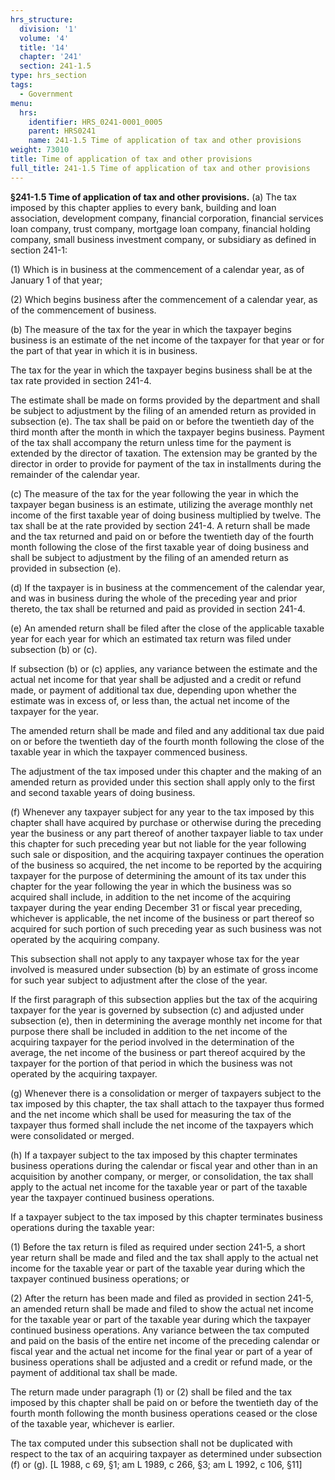 ```yaml
---
hrs_structure:
  division: '1'
  volume: '4'
  title: '14'
  chapter: '241'
  section: 241-1.5
type: hrs_section
tags:
  - Government
menu:
  hrs:
    identifier: HRS_0241-0001_0005
    parent: HRS0241
    name: 241-1.5 Time of application of tax and other provisions
weight: 73010
title: Time of application of tax and other provisions
full_title: 241-1.5 Time of application of tax and other provisions
---
```

**§241-1.5 Time of application of tax and other provisions.** (a) The tax imposed by this chapter applies to every bank, building and loan association, development company, financial corporation, financial services loan company, trust company, mortgage loan company, financial holding company, small business investment company, or subsidiary as defined in section 241-1:

(1) Which is in business at the commencement of a calendar year, as of January 1 of that year;

(2) Which begins business after the commencement of a calendar year, as of the commencement of business.

(b) The measure of the tax for the year in which the taxpayer begins business is an estimate of the net income of the taxpayer for that year or for the part of that year in which it is in business.

The tax for the year in which the taxpayer begins business shall be at the tax rate provided in section 241-4.

The estimate shall be made on forms provided by the department and shall be subject to adjustment by the filing of an amended return as provided in subsection (e). The tax shall be paid on or before the twentieth day of the third month after the month in which the taxpayer begins business. Payment of the tax shall accompany the return unless time for the payment is extended by the director of taxation. The extension may be granted by the director in order to provide for payment of the tax in installments during the remainder of the calendar year.

(c) The measure of the tax for the year following the year in which the taxpayer began business is an estimate, utilizing the average monthly net income of the first taxable year of doing business multiplied by twelve. The tax shall be at the rate provided by section 241-4\. A return shall be made and the tax returned and paid on or before the twentieth day of the fourth month following the close of the first taxable year of doing business and shall be subject to adjustment by the filing of an amended return as provided in subsection (e).

(d) If the taxpayer is in business at the commencement of the calendar year, and was in business during the whole of the preceding year and prior thereto, the tax shall be returned and paid as provided in section 241-4.

(e) An amended return shall be filed after the close of the applicable taxable year for each year for which an estimated tax return was filed under subsection (b) or (c).

If subsection (b) or (c) applies, any variance between the estimate and the actual net income for that year shall be adjusted and a credit or refund made, or payment of additional tax due, depending upon whether the estimate was in excess of, or less than, the actual net income of the taxpayer for the year.

The amended return shall be made and filed and any additional tax due paid on or before the twentieth day of the fourth month following the close of the taxable year in which the taxpayer commenced business.

The adjustment of the tax imposed under this chapter and the making of an amended return as provided under this section shall apply only to the first and second taxable years of doing business.

(f) Whenever any taxpayer subject for any year to the tax imposed by this chapter shall have acquired by purchase or otherwise during the preceding year the business or any part thereof of another taxpayer liable to tax under this chapter for such preceding year but not liable for the year following such sale or disposition, and the acquiring taxpayer continues the operation of the business so acquired, the net income to be reported by the acquiring taxpayer for the purpose of determining the amount of its tax under this chapter for the year following the year in which the business was so acquired shall include, in addition to the net income of the acquiring taxpayer during the year ending December 31 or fiscal year preceding, whichever is applicable, the net income of the business or part thereof so acquired for such portion of such preceding year as such business was not operated by the acquiring company.

This subsection shall not apply to any taxpayer whose tax for the year involved is measured under subsection (b) by an estimate of gross income for such year subject to adjustment after the close of the year.

If the first paragraph of this subsection applies but the tax of the acquiring taxpayer for the year is governed by subsection (c) and adjusted under subsection (e), then in determining the average monthly net income for that purpose there shall be included in addition to the net income of the acquiring taxpayer for the period involved in the determination of the average, the net income of the business or part thereof acquired by the taxpayer for the portion of that period in which the business was not operated by the acquiring taxpayer.

(g) Whenever there is a consolidation or merger of taxpayers subject to the tax imposed by this chapter, the tax shall attach to the taxpayer thus formed and the net income which shall be used for measuring the tax of the taxpayer thus formed shall include the net income of the taxpayers which were consolidated or merged.

(h) If a taxpayer subject to the tax imposed by this chapter terminates business operations during the calendar or fiscal year and other than in an acquisition by another company, or merger, or consolidation, the tax shall apply to the actual net income for the taxable year or part of the taxable year the taxpayer continued business operations.

If a taxpayer subject to the tax imposed by this chapter terminates business operations during the taxable year:

(1) Before the tax return is filed as required under section 241-5, a short year return shall be made and filed and the tax shall apply to the actual net income for the taxable year or part of the taxable year during which the taxpayer continued business operations; or

(2) After the return has been made and filed as provided in section 241-5, an amended return shall be made and filed to show the actual net income for the taxable year or part of the taxable year during which the taxpayer continued business operations. Any variance between the tax computed and paid on the basis of the entire net income of the preceding calendar or fiscal year and the actual net income for the final year or part of a year of business operations shall be adjusted and a credit or refund made, or the payment of additional tax shall be made.

The return made under paragraph (1) or (2) shall be filed and the tax imposed by this chapter shall be paid on or before the twentieth day of the fourth month following the month business operations ceased or the close of the taxable year, whichever is earlier.

The tax computed under this subsection shall not be duplicated with respect to the tax of an acquiring taxpayer as determined under subsection (f) or (g). [L 1988, c 69, §1; am L 1989, c 266, §3; am L 1992, c 106, §11]
